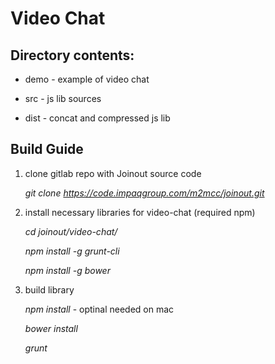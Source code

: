 # Video Chat

## Directory contents:

* demo - example of video chat

* src - js lib sources

* dist - concat and compressed js lib

## Build Guide


1. clone gitlab repo with Joinout source code

    *git clone https://code.impaqgroup.com/m2mcc/joinout.git*

2. install necessary libraries for video-chat (required npm)

    *cd joinout/video-chat/*
    
    *npm install -g grunt-cli*

    *npm install -g bower*


3. build library

    *npm install* - optinal needed on mac

    *bower install*

    *grunt*
